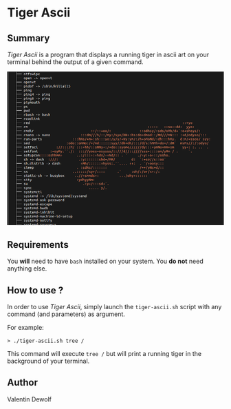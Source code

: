 # Tiger Ascii

## Summary

*Tiger Ascii* is a program that displays a running tiger in ascii art on your terminal behind the output of a given command.

![TigerAscii Screenshot](/resources/screenshot.png)

## Requirements

You **will** need to have `bash` installed on your system. You **do not** need anything else.

## How to use ?

In order to use *Tiger Ascii*, simply launch the `tiger-ascii.sh` script with any command (and parameters) as argument.

For example:

```
> ./tiger-ascii.sh tree /
```

This command will execute `tree /` but will print a running tiger in the background of your terminal.

## Author

Valentin Dewolf
